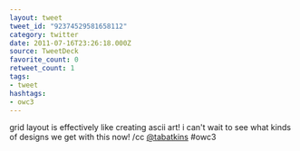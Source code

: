 ```yaml
---
layout: tweet
tweet_id: "92374529581658112"
category: twitter
date: 2011-07-16T23:26:18.000Z
source: TweetDeck
favorite_count: 0
retweet_count: 1
tags:
- tweet
hashtags:
- owc3
---
```


grid layout is effectively like creating ascii art! i can't wait to see what kinds of designs we get with this now! /cc [@tabatkins](https://twitter.com/@tabatkins) #owc3
